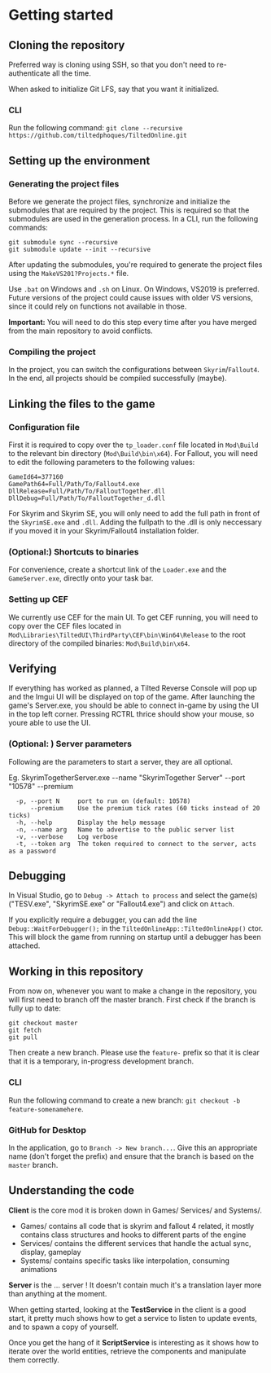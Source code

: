 # Getting started

## Cloning the repository

Preferred way is cloning using SSH, so that you don't need to re-authenticate all the time.

When asked to initialize Git LFS, say that you want it initialized.

### CLI

Run the following command: ``git clone --recursive https://github.com/tiltedphoques/TiltedOnline.git``

## Setting up the environment

### Generating the project files

Before we generate the project files, synchronize and initialize the submodules that are required by the project. This is required so that the submodules are used in the generation process. In a CLI, run the following commands:

```
git submodule sync --recursive
git submodule update --init --recursive
```

After updating the submodules, you're required to generate the project files using the ``MakeVS201?Projects.*`` file.

Use `.bat` on Windows and `.sh` on Linux. On Windows, VS2019 is preferred. Future versions of the project could cause issues with older VS versions, since it could rely on functions not available in those.

**Important:** You will need to do this step every time after you have merged from the main repository to avoid conflicts.

### Compiling the project

In the project, you can switch the configurations between `Skyrim`/`Fallout4`. In the end, all projects should be compiled successfully (maybe).

## Linking the files to the game

### Configuration file

First it is required to copy over the ``tp_loader.conf`` file located in ``Mod\Build`` to the relevant bin directory (``Mod\Build\bin\x64``). For Fallout, you will need to edit the following parameters to the following values:

```
GameId64=377160
GamePath64=Full/Path/To/Fallout4.exe
DllRelease=Full/Path/To/FalloutTogether.dll
DllDebug=Full/Path/To/FalloutTogether_d.dll
```

For Skyrim and Skyrim SE, you will only need to add the full path in front of the `SkyrimSE.exe` and `.dll`. 
Adding the fullpath to the .dll is only neccessary if you moved it in your Skyrim/Fallout4 installation folder.

### (Optional:) Shortcuts to binaries

For convenience, create a shortcut link of the `Loader.exe` and the `GameServer.exe`, directly onto your task bar.

### Setting up CEF

We currently use CEF for the main UI. To get CEF running, you will need to copy over the CEF files located in ``Mod\Libraries\TiltedUI\ThirdParty\CEF\bin\Win64\Release`` to the root directory of the compiled binaries: ``Mod\Build\bin\x64``.

## Verifying

If everything has worked as planned, a Tilted Reverse Console will pop up and the Imgui UI will be displayed on top of the game. After launching the game's Server.exe, you should be able to connect in-game by using the UI in the top left corner. Pressing RCTRL thrice should show your mouse, so youre able to use the UI.

### (Optional: ) Server parameters

Following are the parameters to start a server, they are all optional.

Eg. SkyrimTogetherServer.exe --name "SkyrimTogether Server" --port "10578" --premium

```
  -p, --port N     port to run on (default: 10578)
      --premium    Use the premium tick rates (60 ticks instead of 20 ticks)
  -h, --help       Display the help message
  -n, --name arg   Name to advertise to the public server list
  -v, --verbose    Log verbose
  -t, --token arg  The token required to connect to the server, acts as a password
```

## Debugging

In Visual Studio, go to ``Debug -> Attach to process`` and select the game(s) ("TESV.exe", "SkyrimSE.exe" or "Fallout4.exe") and click on ``Attach``.

If you explicitly require a debugger, you can add the line ``Debug::WaitForDebugger();`` in the ``TiltedOnlineApp::TiltedOnlineApp()`` ctor. This will block the game from running on startup until a debugger has been attached.

## Working in this repository

From now on, whenever you want to make a change in the repository, you will first need to branch off the master branch. First check if the branch is fully up to date:

```
git checkout master
git fetch
git pull
```

Then create a new branch. Please use the ``feature-`` prefix so that it is clear that it is a temporary, in-progress development branch.

### CLI

Run the following command to create a new branch: ``git checkout -b feature-somenamehere``.

### GitHub for Desktop

In the application, go to ``Branch -> New branch...``. Give this an appropriate name (don't forget the prefix) and ensure that the branch is based on the ``master`` branch.

## Understanding the code

**Client** is the core mod it is broken down in Games/ Services/ and Systems/.
- Games/ contains all code that is skyrim and fallout 4 related, it mostly contains class structures and hooks to different parts of the engine
- Services/ contains the different services that handle the actual sync, display, gameplay
- Systems/ contains specific tasks like interpolation, consuming animations

**Server** is the ... server !
It doesn't contain much it's a translation layer more than anything at the moment.

When getting started, looking at the **TestService** in the client is a good start, it pretty much shows how to get a service to listen to update events, and to spawn a copy of yourself.

Once you get the hang of it **ScriptService** is interesting as it shows how to iterate over the world entities, retrieve the components and manipulate them correctly.
